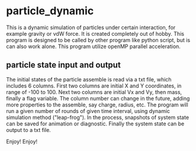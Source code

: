 # particle_dynamic
This is a dynamic simulation of particles under certain interaction, for example gravity or vdW force. It is created completely out of hobby. This program is designed to be called by other program like python script, but is can also work alone. This program utilize openMP parallel acceleration.

## particle state input and output
The initial states of the particle assemble is read via a txt file, which includes 6 columns.
First two columns are initial X and Y coordinates, in range of -100 to 100.
Next two columns are initial Vx and Vy, then mass, finally a flag variable.
The column number can change in the future, adding more properties to the assemble, say charge, radius, etc.
The program will run a given number of rounds of given time interval, using dynamic simulation method ("leap-frog").
In the process, snapshots of system state can be saved for animation or diagnostic.
Finally the system state can be output to a txt file.

Enjoy!
Enjoy!